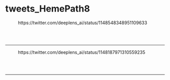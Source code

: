 # tweets_HemePath8


<figure class="wp-block-embed-twitter wp-block-embed is-type-rich">
<div class="wp-block-embed__wrapper">
https://twitter.com/deeplens_ai/status/1148548348951109633</div></figure>
<br>
<br>
<hr>

<figure class="wp-block-embed-twitter wp-block-embed is-type-rich">
<div class="wp-block-embed__wrapper">
https://twitter.com/deeplens_ai/status/1148187971310559235</div></figure>
<br>
<br>
<hr>
